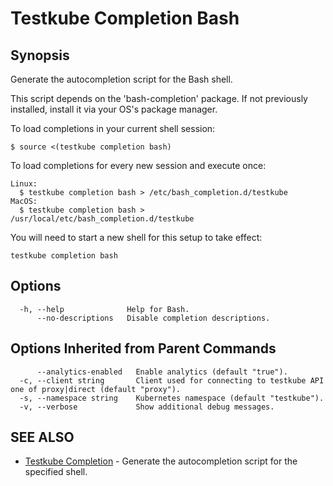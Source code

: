 # Testkube Completion Bash

## **Synopsis**


Generate the autocompletion script for the Bash shell.

This script depends on the 'bash-completion' package.
If not previously installed, install it via your OS's package manager.

To load completions in your current shell session:
```
$ source <(testkube completion bash)
```

To load completions for every new session and 
execute once:
```
Linux:
  $ testkube completion bash > /etc/bash_completion.d/testkube
MacOS:
  $ testkube completion bash > /usr/local/etc/bash_completion.d/testkube
```

You will need to start a new shell for this setup to take effect:
  

```
testkube completion bash
```

## **Options**

```
  -h, --help              Help for Bash.
      --no-descriptions   Disable completion descriptions.
```

## **Options Inherited from Parent Commands**

```
      --analytics-enabled   Enable analytics (default "true").
  -c, --client string       Client used for connecting to testkube API one of proxy|direct (default "proxy").
  -s, --namespace string    Kubernetes namespace (default "testkube").
  -v, --verbose             Show additional debug messages.
```

## **SEE ALSO**

* [Testkube Completion](testkube_completion.md)	 - Generate the autocompletion script for the specified shell.

